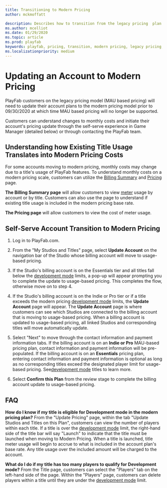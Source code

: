 ```yaml
---
title: Transitioning to Modern Pricing
author: mckmoffatt

description: Describes how to transition from the legacy pricing  plan to the modern pricing plan.
ms.author: mcelliot
ms.date: 01/29/2020
ms.topic: article
ms.prod: playfab
keywords: playfab, pricing, transition, modern pricing, legacy pricing, move, change
ms.localizationpriority: medium
---
```

# Updating an Account to Modern Pricing

 PlayFab customers on the legacy pricing model (MAU based pricing) will need to update their account plans to the modern pricing model prior to 09/30/2020 at which time MAU based pricing will no longer be supported.

Customers can understand changes to monthly costs and initiate their account's pricing update through the self-serve experience in Game Manager (detailed below) or through contacting the PlayFab team.


## Understanding how Existing Title Usage Translates into Modern Pricing Costs
 For some accounts moving to modern pricing, monthly costs may change due to a title's usage of PlayFab features. To understand monthly costs on a modern pricing scale, customers can utilize the [Billing Summary](../pricing/billingDetails.md) and [Pricing](https://playfab.com/pricing/) page.

 **The Billing Summary page** will allow customers to view [meter](../pricing/Meters/meters.md) usage by account or by title. Customers can also use the page to understand if existing title usage is included in the modern pricing base rate.

**The Pricing page** will allow customers to view the cost of meter usage.


## Self-Serve Account Transition to Modern Pricing

1. Log in to PlayFab.com.

2. From the "My Studios and Titles" page, select **Update Account** on the navigation bar of the Studio whose billing account will move to usage-based pricing.

3. If the Studio's billing account is on the Essentials tier and all titles fall below the [development mode](../pricing/development-mode.md) limits, a pop-up will appear prompting you to complete the update to usage-based pricing. This completes the flow, otherwise move on to step 4.

4. If the Studio's billing account is on the Indie or Pro tier or if a title exceeds the modern pricing [development mode](../pricing/development-mode.md) limits, the **Update Account** page will appear. The **Update Account** page is where customers can see which Studios are connected to the billing account that is moving to usage-based pricing. When a billing account is updated to usage-based pricing, all linked Studios and corresponding titles will move automatically update.

5. Select "Next" to move through the contact information and payment information tabs. If the billing account is on an **Indie or Pro** MAU-based pricing plan, contact information and payment information will be pre-populated.
If the billing account is on an **Essentials** pricing plan, entering contact information and payment information is optional as long as no corresponding titles exceed the designated player limit for usage-based pricing. See[development mode](../pricing/development-mode.md) titles to learn more.

6. Select **Confirm this Plan** from the review stage to complete the billing account update to usage-based pricing.

## FAQ

**How do I know if my title is eligible for Development mode in the modern pricing plan?**
From the "Update Pricing" page, within the tab "Update Studios and Titles on this Plan", customers can view the number of players within each title. If a title is over the [development mode](../pricing/development-mode.md) limit, the right-hand side of the title bar will say "Launch" to indicate that the title must be launched when moving to Modern Pricing. When a title is launched, title meter usage will begin to accrue to what is included in the account plan's base rate. Any title usage over the included amount will be charged to the account.

**What do I do if my title has too many players to qualify for Development mode?**
From the Title page, customers can select the "Players" tab on the left-hand side of the page. Within the "Players" page, customers can delete players within a title until they are under the [development mode](../pricing/development-mode.md) limit.